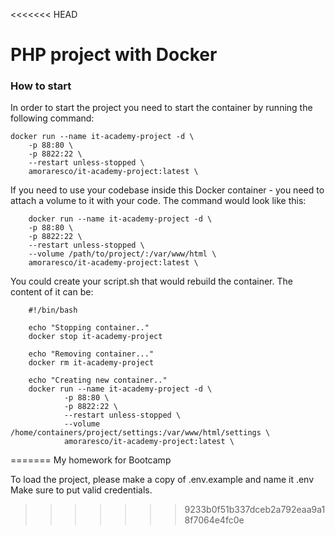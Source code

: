 <<<<<<< HEAD
# PHP project with Docker



### How to start
In order to start the project you need to start the container by running the following command:

    docker run --name it-academy-project -d \
        -p 88:80 \
        -p 8822:22 \
        --restart unless-stopped \
        amoraresco/it-academy-project:latest \

If you need to use your codebase inside this Docker container - you need to attach a volume to it with your code.
The command would look like this:

        docker run --name it-academy-project -d \
        -p 88:80 \
        -p 8822:22 \
        --restart unless-stopped \
        --volume /path/to/project/:/var/www/html \
        amoraresco/it-academy-project:latest \


You could create your script.sh that would rebuild the container. The content of it can be:

        #!/bin/bash

        echo "Stopping container.."
        docker stop it-academy-project

        echo "Removing container..."
        docker rm it-academy-project

        echo "Creating new container.."
        docker run --name it-academy-project -d \
                -p 88:80 \
                -p 8822:22 \
                --restart unless-stopped \
                --volume /home/containers/project/settings:/var/www/html/settings \
                amoraresco/it-academy-project:latest \


=======
My homework for Bootcamp


To load the project, please make a copy of .env.example and name it .env
Make sure to put valid credentials.
>>>>>>> 9233b0f51b337dceb2a792eaa9a18f7064e4fc0e

